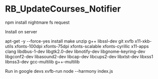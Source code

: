 # RB_UpdateCourses_Notifier


npm install nightmare fs request

Install on server

apt-get -y --force-yes install make unzip g++ libssl-dev git xvfb x11-xkb-utils xfonts-100dpi xfonts-75dpi xfonts-scalable xfonts-cyrillic x11-apps clang libdbus-1-dev libgtk2.0-dev libnotify-dev libgnome-keyring-dev libgconf2-dev libasound2-dev libcap-dev libcups2-dev libxtst-dev libxss1 libnss3-dev gcc-multilib g++-multilib

Run in google devs
xvfb-run node --harmony index.js
